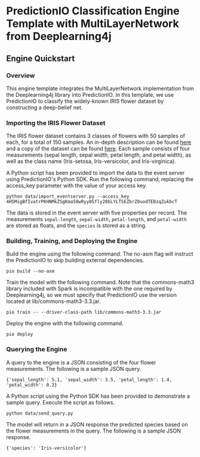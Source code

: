 # PredictionIO Classification Engine Template with MultiLayerNetwork from Deeplearning4j

## Engine Quickstart

### Overview

This engine template integrates the MultiLayerNetwork implementation from the Deeplearning4j library into PredictionIO. In this template, we use PredictionIO to classify the widely-known IRIS flower dataset by constructing a deep-belief net.

### Importing the IRIS Flower Dataset

The IRIS flower dataset contains 3 classes of flowers with 50 samples of each, for a total of 150 samples. An in-depth description can be found [here](https://archive.ics.uci.edu/ml/datasets/Iris) and a copy of the dataset can be found [here](https://archive.ics.uci.edu/ml/machine-learning-databases/iris/iris.data). Each sample consists of four measurements (sepal length, sepal width, petal length, and petal width), as well as the class name (Iris-setosa, Iris-versicolor, and Iris-virginica).

A Python script has been provided to import the data to the event server using PredictionIO's Python SDK. Run the following command, replacing the access_key parameter with the value of your access key.

    python data/import_eventserver.py --access_key 4H5MigBfIvatrPKHNMkZSgKma58wRyy0Sfly20bLYLTSEZbrZ0uodTEBzqZukbcT

The data is stored in the event server with five properties per record. The measurements `sepal-length`, `sepal-width`, `petal-length`, and `petal-width` are stored as floats, and the `species` is stored as a string.

### Building, Training, and Deploying the Engine

Build the engine using the following command. The no-asm flag will instruct the PredictionIO to skip building external dependencies.

    pio build --no-asm

Train the model with the following command. Note that the commons-math3 library included with Spark is incompatible with the one required by Deeplearning4j, so we must specify that PredictionIO use the version located at lib/commons-math3-3.3.jar.

    pio train -- --driver-class-path lib/commons-math3-3.3.jar

Deploy the engine with the following command.

    pio deploy

### Querying the Engine

A query to the engine is a JSON consisting of the four flower measurements. The following is a sample JSON query.

    {'sepal_length': 5.1, 'sepal_width': 3.5, 'petal_length': 1.4, 'petal_width': 0.2}

A Python script using the Python SDK has been provided to demonstrate a sample query. Execute the script as follows.

    python data/send_query.py

The model will return in a JSON response the predicted species based on the flower measurements in the query. The following is a sample JSON response.

    {'species': 'Iris-versicolor'}
